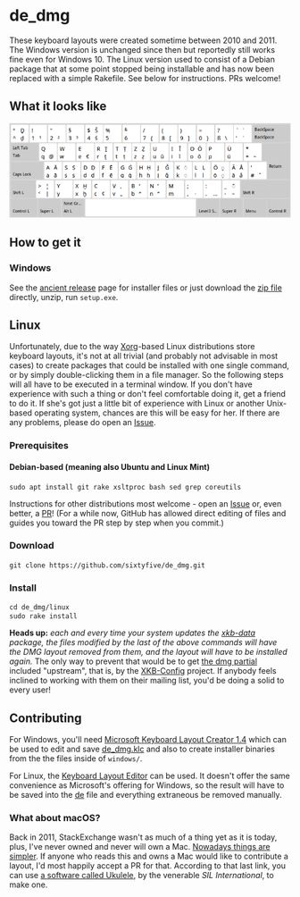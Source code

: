 # de_dmg

These keyboard layouts were created sometime between 2010 and 2011. The Windows version is unchanged since then but reportedly still works fine even for Windows 10. The Linux version used to consist of a Debian package that at some point stopped being installable and has now been replaced with a simple Rakefile. See below for instructions. PRs welcome!

## What it looks like

![image](docs/de_dmg.png)

## How to get it

### Windows

See the [ancient release](https://github.com/sixtyfive/de_dmg/releases/tag/ancient) page for installer files or just download the [zip file](https://github.com/sixtyfive/de_dmg/releases/download/ancient/de_dmg-WindowsXP7810-3264.zip) directly, unzip, run `setup.exe`.

## Linux 

Unfortunately, due to the way [Xorg](https://www.x.org/wiki/)-based Linux distributions store keyboard layouts, it's not at all trivial (and probably not advisable in most cases) to create packages that could be installed with one single command, or by simply double-clicking them in a file manager. So the following steps will all have to be executed in a terminal window. If you don't have experience with such a thing or don't feel comfortable doing it, get a friend to do it. If she's got just a little bit of experience with Linux or another Unix-based operating system, chances are this will be easy for her. If there are any problems, please do open an [Issue](https://github.com/sixtyfive/de_dmg/issues/new).

### Prerequisites

#### Debian-based (meaning also Ubuntu and Linux Mint)

```
sudo apt install git rake xsltproc bash sed grep coreutils
```

Instructions for other distributions most welcome - open an [Issue](https://github.com/sixtyfive/de_dmg/issues/new) or, even better, a [PR](https://github.com/sixtyfive/de_dmg/compare)! (For a while now, GitHub has allowed direct editing of files and guides you toward the PR step by step when you commit.)

### Download

```
git clone https://github.com/sixtyfive/de_dmg.git
```

### Install

```
cd de_dmg/linux
sudo rake install
```

**Heads up:** _each and every time your system updates the [xkb-data](https://packages.debian.org/search?keywords=xkb-data) package, the files modified by the last of the above commands will have the DMG layout removed from them, and the layout will have to be installed again._ The only way to prevent that would be to get [the dmg partial](linux/symbols/de) included "upstream", that is, by the [XKB-Config](https://www.freedesktop.org/wiki/Software/XKeyboardConfig/Development/) project. If anybody feels inclined to working with them on their mailing list, you'd be doing a solid to every user!

## Contributing

For Windows, you'll need [Microsoft Keyboard Layout Creator 1.4](https://www.microsoft.com/en-us/download/details.aspx?id=22339) which can be used to edit and save [de_dmg.klc](de_dmg.klc) and also to create installer binaries from the the files inside of `windows/`.

For Linux, the [Keyboard Layout Editor](https://code.google.com/archive/p/keyboardlayouteditor/) can be used. It doesn't offer the same convenience as Microsoft's offering for Windows, so the result will have to be saved into the [de](linux/symbols/de) file and everything extraneous be removed manually.

### What about macOS?

Back in 2011, StackExchange wasn't as much of a thing yet as it is today, plus, I've never owned and never will own a Mac. [Nowadays things are simpler](https://superuser.com/questions/665494/how-to-make-a-custom-keyboard-layout-in-os-x). If anyone who reads this and owns a Mac would like to contribute a layout, I'd most happily accept a PR for that. According to that last link, you can use [a software called Ukulele](http://scripts.sil.org/cms/scripts/page.php?site_id=nrsi&id=ukelele), by the venerable _SIL International_, to make one.

